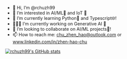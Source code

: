 - 👋 Hi, I’m @rchuzh99
- 👀 I’m interested in AI/ML🧠 and IoT 🤖
- 🌱 I’m currently learning Python🐍 and Typescript🌐!
- 👩🏻‍💻 I’m currently working on Generative AI 🎨
- 💞️ I’m looking to collaborate on AI/ML projects🧠!
- 📫 How to reach me: chu_zhen_hao@outlook.com or www.linkedin.com/in/zhen-hao-chu

[![rchuzh99's GitHub stats](https://github-readme-stats.vercel.app/api?username=rchuzh99&show=discussions_started,prs_merged&show_icons=true&theme=transparent)](https://github.com/anuraghazra/github-readme-stats)

<!---
rchuzh99/rchuzh99 is a ✨ special ✨ repository because its `README.md` (this file) appears on your GitHub profile.
You can click the Preview link to take a look at your changes.
--->
